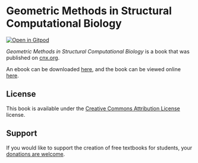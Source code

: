 # Geometric Methods in Structural Computational Biology

[![Open in Gitpod](https://gitpod.io/button/open-in-gitpod.svg)](https://gitpod.io/from-referrer/)

_Geometric Methods in Structural Computational Biology_ is a book that was published on [cnx.org](https://cnx.org/).

An ebook can be downloaded [here](https://github.com/cnx-user-books/cnxbook-geometric-methods-in-structural-computational-biology/releases/latest), and the book can be viewed online [here](https://github.com/cnx-user-books/cnxbook-geometric-methods-in-structural-computational-biology/releases/latest).

## License
This book is available under the [Creative Commons Attribution License](./LICENSE) license.

## Support
If you would like to support the creation of free textbooks for students, your [donations are welcome](https://riceconnect.rice.edu/donation/support-openstax-banner).
